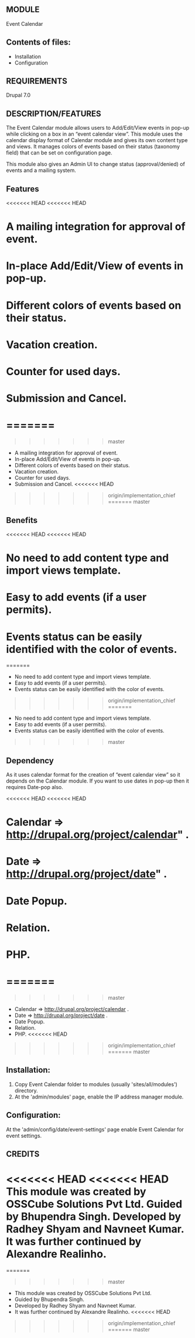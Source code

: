 MODULE
------
Event Calendar

Contents of files:
------------------

  * Installation
  * Configuration


REQUIREMENTS
------------
Drupal 7.0


DESCRIPTION/FEATURES
--------------------

  The Event Calendar module allows users to Add/Edit/View events in pop-up while
  clicking on a box in an “event calendar view”. This module uses the calendar
  display format of Calendar module and gives its own content type and views.
  It manages colors of events based on their status (taxonomy field) that can
  be set on configuration page.
 
  This module also gives an Admin UI to change status (approval/denied) of
  events and a mailing system.

 
Features
----------

<<<<<<< HEAD
<<<<<<< HEAD
 # A mailing integration for approval of event.
 # In-place Add/Edit/View of events in pop-up.
 # Different colors of events based on their status.
 # Vacation creation.
 # Counter for used days.
 # Submission and Cancel.
=======
=======
>>>>>>> master
 *  A mailing integration for approval of event.
 *  In-place Add/Edit/View of events in pop-up.
 *  Different colors of events based on their status.
 *  Vacation creation.
 *  Counter for used days.
 *  Submission and Cancel.
<<<<<<< HEAD
>>>>>>> origin/implementation_chief
=======
>>>>>>> master
 
 
Benefits
----------

<<<<<<< HEAD
<<<<<<< HEAD
 # No need to add content type and import views template.
 # Easy to add events (if a user permits).
 # Events status can be easily identified with the color of events.
=======
 * No need to add content type and import views template.
 * Easy to add events (if a user permits).
 * Events status can be easily identified with the color of events.
>>>>>>> origin/implementation_chief
=======
 * No need to add content type and import views template.
 * Easy to add events (if a user permits).
 * Events status can be easily identified with the color of events.
>>>>>>> master


Dependency
----------
  As it uses calendar format for the creation of “event calendar view” so it
  depends on the Calendar module. If you want to use dates in pop-up then it
  requires Date-pop also.
  
<<<<<<< HEAD
<<<<<<< HEAD
  # Calendar => http://drupal.org/project/calendar" .
  # Date => http://drupal.org/project/date" .
  # Date Popup.
  # Relation.
  # PHP.
=======
=======
>>>>>>> master
  * Calendar => http://drupal.org/project/calendar .
  * Date => http://drupal.org/project/date .
  * Date Popup.
  * Relation.
  * PHP.
<<<<<<< HEAD
>>>>>>> origin/implementation_chief
=======
>>>>>>> master


Installation:
-------------
1. Copy Event Calendar folder to modules (usually 'sites/all/modules')
   directory.
2. At the 'admin/modules' page, enable the IP address manager module.


Configuration:
--------------
At the 'admin/config/date/event-settings' page enable Event Calendar
for event settings.


CREDITS
--------

<<<<<<< HEAD
<<<<<<< HEAD
This module was created by OSSCube Solutions Pvt Ltd. 
Guided by Bhupendra Singh. 
Developed by Radhey Shyam and Navneet Kumar. 
It was further continued by Alexandre Realinho.
=======
=======
>>>>>>> master
* This module was created by OSSCube Solutions Pvt Ltd. 
* Guided by Bhupendra Singh. 
* Developed by Radhey Shyam and Navneet Kumar. 
* It was further continued by Alexandre Realinho.
<<<<<<< HEAD
>>>>>>> origin/implementation_chief
=======
>>>>>>> master
